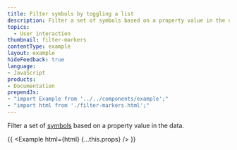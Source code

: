 ```yaml
---
title: Filter symbols by toggling a list
description: Filter a set of symbols based on a property value in the data.
topics:
  - User interaction
thumbnail: filter-markers
contentType: example
layout: example
hideFeedback: true
language:
- JavaScript
products:
- Documentation
prependJs:
- "import Example from '../../components/example';"
- "import html from './filter-markers.html';"
---
```


Filter a set of [symbols](https://docs.goong.io/docs/style-spec/layers/#symbol) based on a property value in the data.

{{ <Example html={html} {...this.props} /> }}
